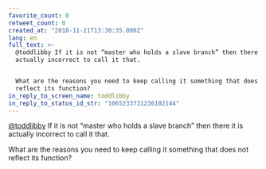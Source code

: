 ```yaml
---
favorite_count: 0
retweet_count: 0
created_at: "2018-11-21T13:30:35.000Z"
lang: en
full_text: >-
  @toddlibby If it is not “master who holds a slave branch” then there it is
  actually incorrect to call it that.


  What are the reasons you need to keep calling it something that does not
  reflect its function?
in_reply_to_screen_name: toddlibby
in_reply_to_status_id_str: "1065233731236102144"
---
```


[@toddlibby](https://twitter.com/toddlibby) If it is not “master who holds a
slave branch” then there it is actually incorrect to call it that.

What are the reasons you need to keep calling it something that does not reflect
its function?
